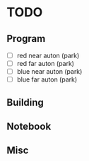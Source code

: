 # TODO

## Program
- [ ] red near auton (park)
- [ ] red far auton (park)
- [ ] blue near auton (park)
- [ ] blue far auton (park)

## Building


## Notebook


## Misc
